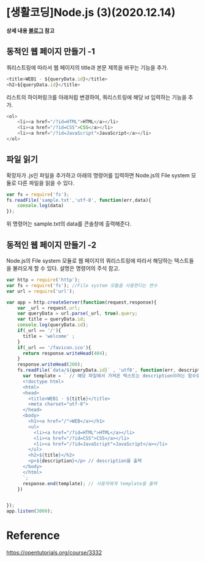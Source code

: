  # [생활코딩]Node.js (3)(2020.12.14)



**상세 내용 [블로그](https://greedysiru.tistory.com/28) 참고**



## 동적인 웹 페이지 만들기 -1

쿼리스트링에 따라서 웹 페이지의 title과 본문 제목을 바꾸는 기능을 추가.

```javascript
<title>WEB1 - ${queryData.id}</title>
<h2>${queryData.id}</title>
```

리스트의 하이퍼링크를 아래처럼 변경하여, 쿼리스트링에 해당 id 입력하는 기능을 추가.

```javascript
<ol>
    <li><a href="/?id=HTML">HTML</a></li>
    <li><a href="/?id=CSS">CSS</a></li>
    <li><a href="/?id=JavaScript">JavaScript</a></li>
</ol>
```



## 파일 읽기

확장자가 .js인 파일을 추가하고 아래의 명령어를 입력하면 Node.js의 File system 모듈로 다른 파일을 읽을 수 있다.

```javascript
var fs = require('fs');
fs.readFile('sample.txt','utf-8', function(err,data){
  	console.log(data)
});
```

위 명령어는 sample.txt의 data를 콘솔창에 출력해준다.



## 동적인 웹 페이지 만들기 -2

 Node.js의 File system 모듈로 웹 페이지의 쿼리스트링에 따라서 해당하는 텍스트들을 불러오게 할 수 있다. 설명은 명령어의 주석 참고.

```javascript
var http = require('http');
var fs = require('fs'); //File system 모듈을 사용한다는 변수
var url = require('url');

var app = http.createServer(function(request,response){
    var _url = request.url;
    var queryData = url.parse(_url, true).query;
    var title = queryData.id;
    console.log(queryData.id);
    if(_url == '/'){
      title = 'welcome' ;
    }
    if(_url == '/favicon.ico'){
      return response.writeHead(404);
    }
    response.writeHead(200);
    fs.readFile(`data/${queryData.id}` , 'utf8', function(err, description){ // 쿼리스트링과 같은 파일명을 찾는다.
      var template = ` // 해당 파일에서 가져온 텍스트는 description이라는 함수로 정의
      <!doctype html>
      <html>
      <head>
        <title>WEB1 - ${title}</title>
        <meta charset="utf-8">
      </head>
      <body>
        <h1><a href="/">WEB</a></h1>
        <ul>
          <li><a href="/?id=HTML">HTML</a></li>
          <li><a href="/?id=CSS">CSS</a></li>
          <li><a href="/?id=JavaScript">JavaScript</a></li>
        </ul>
        <h2>${title}</h2>
        <p>${description}</p> // description을 출력
      </body>
      </html>
      `;
      response.end(template); // 사용자에게 template을 출력
    })


});
app.listen(3000);


```



# Reference

https://opentutorials.org/course/3332

